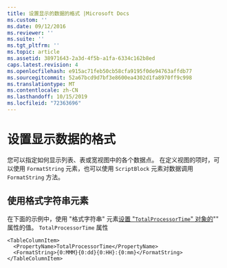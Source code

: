```yaml
---
title: 设置显示的数据的格式 |Microsoft Docs
ms.custom: ''
ms.date: 09/12/2016
ms.reviewer: ''
ms.suite: ''
ms.tgt_pltfrm: ''
ms.topic: article
ms.assetid: 38971643-2a3d-4f5b-a1fa-6334c162b8ed
caps.latest.revision: 4
ms.openlocfilehash: e915ac71feb50cb58cfa9195f0de94763affdb77
ms.sourcegitcommit: 52a67bcd9d7bf3e8600ea4302d1fa8970ff9c998
ms.translationtype: MT
ms.contentlocale: zh-CN
ms.lasthandoff: 10/15/2019
ms.locfileid: "72363696"
---
```

# <a name="formatting-displayed-data"></a>设置显示数据的格式

您可以指定如何显示列表、表或宽视图中的各个数据点。 在定义视图的项时，可以使用 `FormatString` 元素，也可以使用 `ScriptBlock` 元素对数据调用 `FormatString` 方法。

## <a name="using-the-formatstring-element"></a>使用格式字符串元素

在下面的示例中，使用 "格式字符串" 元素[设置 "`TotalProcessorTime`" 对象的](/dotnet/api/System.Diagnostics.Process)"" 属性的值。 `TotalProcessorTime` 属性

```
<TableColumnItem>
  <PropertyName>TotalProcessorTime</PropertyName>
  <FormatString>{0:MMM}{0:dd}{0:HH}:{0:mm}</FormatString>
</TableColumnItem>
```



